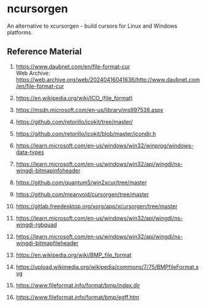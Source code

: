 # ncursorgen

An alternative to xcursorgen - build cursors for Linux and Windows platforms.

## Reference Material

1. https://www.daubnet.com/en/file-format-cur  
  Web Archive: https://web.archive.org/web/20240416041636/http://www.daubnet.com/en/file-format-cur

2. https://en.wikipedia.org/wiki/ICO_(file_format)
3. https://msdn.microsoft.com/en-us/library/ms997538.aspx
4. https://github.com/retorillo/icokit/tree/master/
5. https://github.com/retorillo/icokit/blob/master/icondir.h
6. https://learn.microsoft.com/en-us/windows/win32/winprog/windows-data-types
7. https://learn.microsoft.com/en-us/windows/win32/api/wingdi/ns-wingdi-bitmapinfoheader
8. https://github.com/quantum5/win2xcur/tree/master
9. https://github.com/meanvoid/cursorgen/tree/master
10. https://gitlab.freedesktop.org/xorg/app/xcursorgen/tree/master
11. https://learn.microsoft.com/en-us/windows/win32/api/wingdi/ns-wingdi-rgbquad
12. https://learn.microsoft.com/en-us/windows/win32/api/wingdi/ns-wingdi-bitmapfileheader
13. https://en.wikipedia.org/wiki/BMP_file_format
14. https://upload.wikimedia.org/wikipedia/commons/7/75/BMPfileFormat.svg
15. https://www.fileformat.info/format/bmp/index.dir
16. https://www.fileformat.info/format/bmp/egff.htm
